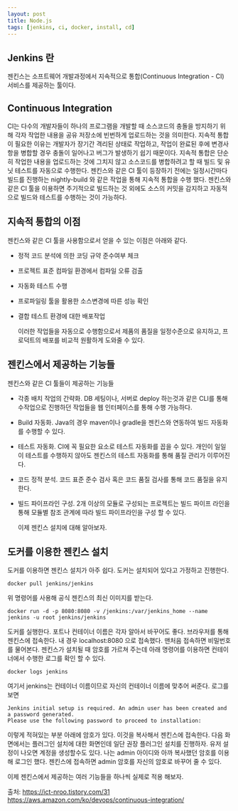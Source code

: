 ```yaml
---
layout: post
title: Node.js
tags: [jenkins, ci, docker, install, cd]
---
```


## Jenkins 란
젠킨스는 소프트웨어 개발과정에서 지속적으로 통합(Continuous Integration - CI) 서비스를 제공하는 툴이다. 

## Continuous Integration
CI는 다수의 개발자들이 하나의 프로그램을 개발할 때 소스코드의 충돌을 방지하기 위해 각자 작업한 내용을 공유 저장소에 빈번하게 업로드하는 것을 의미한다. 지속적 통합이 필요한 이유는 개발자가 장기간 격리된 상태로 작업하고, 작업이 완료된 후에 변경사항을 병합할 경우 충돌이 일어나고 버그가 발생하기 쉽기 때문이다. 지속적 통합은 단순히 작업한 내용을 업로드하는 것에 그치지 않고 소스코드를 병합하려고 할 때 빌드 및 유닛 테스트를 자동으로 수행한다. 젠킨스와 같은 CI 툴이 등장하기 전에는 일정시간마다 빌드를 진행하는 nightly-build 와 같은 작업을 통해 지속적 통합을 수행 했다. 젠킨스와 같은 CI 툴을 이용하면 주기적으로 빌드하는 것 외에도 소스의 커밋을 감지하고 자동적으로 빌드와 테스트를 수행하는 것이 가능하다.

## 지속적 통합의 이점
젠킨스와 같은 CI 툴을 사용함으로서 얻을 수 있는 이점은 아래와 같다.
- 정적 코드 분석에 의한 코딩 규약 준수여부 체크
- 프로젝트 표준 컴파일 환경에서 컴파일 오류 검출
- 자동화 테스트 수행
- 프로파일링 툴을 활용한 소스변경에 따른 성능 확인
- 결합 테스트 환경에 대한 배포작업
  
  이러한 작업들을 자동으로 수행함으로서 제품의 품질을 일정수준으로 유지하고, 프로덕트의 배포를 비교적 원활하게 도와줄 수 있다.
  
## 젠킨스에서 제공하는 기능들
젠킨스와 같은 CI 툴들이 제공하는 기능들
- 각종 배치 작업의 간략화. DB 세팅이나, 서버로 deploy 하는것과 같은 CLI를 통해 수작업으로 진행하던 작업들을 웹 인터페이스를 통해 수행 가능하다.
- Build 자동화. Java의 경우 maven이나 gradle을 젠킨스와 연동하여 빌드 자동화를 수행할 수 있다.
- 테스트 자동화. CI에 꼭 필요한 요소로 테스트 자동화를 꼽을 수 있다. 개인이 일일이 테스트를 수행하지 않아도 젠킨스의 테스트 자동화를 통해 품질 관리가 이루어진다.
- 코드 정적 분석. 코드 표준 준수 검사 혹은 코드 품질 검사를 통해 코드 품질을 유지한다.
- 빌드 파이프라인 구성. 2개 이상의 모듈로 구성되는 프로젝트는 빌드 파이프 라인을 통해 모듈별 참조 관계에 따라 빌드 파이프라인을 구성 할 수 있다.
  
  이제 젠킨스 설치에 대해 알아보자.
  
## 도커를 이용한 젠킨스 설치
도커를 이용하면 젠킨스 설치가 아주 쉽다. 도커는 설치되어 있다고 가정하고 진행한다.
```
docker pull jenkins/jenkins
```
위 명령어를 사용해 공식 젠킨스의 최신 이미지를 받는다.
```
docker run -d -p 8080:8080 -v /jenkins:/var/jenkins_home --name jenkins -u root jenkins/jenkins
```
도커를 실행한다. 포트나 컨테이너 이름은 각자 알아서 바꾸어도 좋다.
  브라우저를 통해 젠킨스에 접속한다. 내 경우 localhost:8080 으로 접속했다. 맨처음 접속하면 비밀번호를 물어본다. 젠킨스가 설치될 때 암호를 가르쳐 주는데 아래 명령어를 이용하면 컨테이너에서 수행한 로그를 확인 할 수 있다.
```
docker logs jenkins
```
여기서 jenkins는 컨테이너 이름이므로 자신의 컨테이너 이름에 맞추어 써준다. 로그를 보면
```
Jenkins initial setup is required. An admin user has been created and a password generated.
Please use the following password to proceed to installation:
```
이렇게 적혀있는 부분 아래에 암호가 있다. 이것을 복사해서 젠킨스에 접속한다. 다음 화면에서는 플러그인 설치에 대한 화면인데 일단 권장 플러그인 설치를 진행하자. 유저 설정이 나오면 계정을 생성할수도 있다. 나는 admin 아이디와 아까 복사했던 암호를 이용해 로그인 했다. 젠킨스에 접속하면 admin 암호를 자신의 암호로 바꾸어 줄 수 있다.
 
 이제 젠킨스에서 제공하는 여러 기능들을 하나씩 실제로 적용 해보자.
 
출처: https://ict-nroo.tistory.com/31  
https://aws.amazon.com/ko/devops/continuous-integration/
